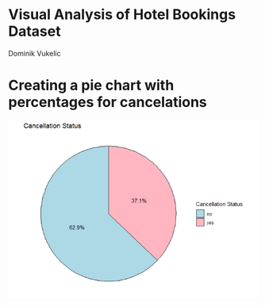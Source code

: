 Visual Analysis of Hotel Bookings Dataset
================
Dominik Vukelic

# Creating a pie chart with percentages for cancelations

![](markdown_graphs_files/figure-gfm/unnamed-chunk-2-1.png)<!-- -->

